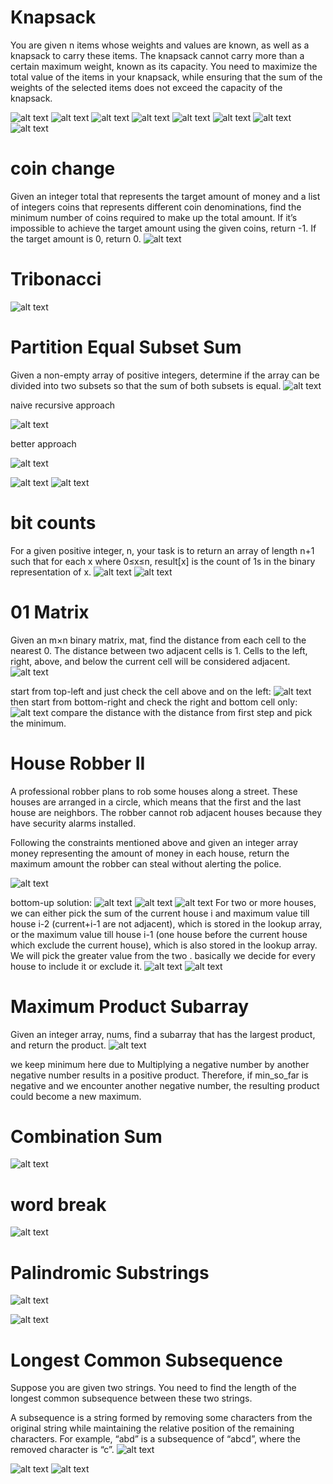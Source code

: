# Knapsack
You are given n items whose weights and values are known, as well as a knapsack to carry these items. The knapsack cannot carry more than a certain maximum weight, known as its capacity. You need to maximize the total value of the items in your knapsack, while ensuring that the sum of the weights of the selected items does not exceed the capacity of the knapsack.

![alt text](image-30.png)
![alt text](image.png)
![alt text](image-1.png)
![alt text](image-2.png)
![alt text](image-3.png)
![alt text](image-4.png)
![alt text](image-5.png)
![alt text](image-6.png)


# coin change #################
Given an integer total that represents the target amount of money and a list of integers coins that represents different coin denominations, find the minimum number of coins required to make up the total amount. If it’s impossible to achieve the target amount using the given coins, return -1. If the target amount is 0, return 0.
![alt text](image-7.png)

# Tribonacci ##################
![alt text](image-8.png)

# Partition Equal Subset Sum
Given a non-empty array of positive integers, determine if the array can be divided into two subsets so that the sum of both subsets is equal.
![alt text](image-31.png)

naive recursive approach

![alt text](image-9.png)

better approach

![alt text](image-10.png)

![alt text](image-11.png)
![alt text](image-32.png)

# bit counts ######################
For a given positive integer, n, your task is to return an array of length n+1 such that for each x where 0≤x≤n, result[x] is the count of 1s in the binary representation of x.
![alt text](image-33.png)
![alt text](image-12.png)

# 01 Matrix ##########################
Given an m×n binary matrix, mat, find the distance from each cell to the nearest 0. The distance between two adjacent cells is 1. Cells to the left, right, above, and below the current cell will be considered adjacent.
![alt text](image-13.png)

start from top-left and just check the cell above and on the left:
![alt text](image-14.png)
then start from bottom-right and check the right and bottom cell only:
![alt text](image-15.png)
compare the distance with the distance from first step and pick the minimum. 

# House Robber II ##############################
A professional robber plans to rob some houses along a street. These houses are arranged in a circle, which means that the first and the last house are neighbors. The robber cannot rob adjacent houses because they have security alarms installed.

Following the constraints mentioned above and given an integer array money representing the amount of money in each house, return the maximum amount the robber can steal without alerting the police.

![alt text](image-16.png)
 
 bottom-up solution:
 ![alt text](image-17.png)
 ![alt text](image-18.png)
 ![alt text](image-19.png)
 For two or more houses, we can either pick the sum of the current house i and maximum value till house i-2 (current+i-1 are not adjacent), which is stored in the lookup array, or the maximum value till house i-1 (one house before the current house which exclude the current house), which is also stored in the lookup array. We will pick the greater value from the two . basically we decide for every house to include it or exclude it.
 ![alt text](image-20.png)
 ![alt text](image-21.png)

 # Maximum Product Subarray #######################
 Given an integer array, nums, find a subarray that has the largest product, and return the product.
 ![alt text](image-22.png)

 we keep minimum here due to Multiplying a negative number by another negative number results in a positive product. Therefore, if min_so_far is negative and we encounter another negative number, the resulting product could become a new maximum.

# Combination Sum ##################################
![alt text](image-23.png)

# word break ########################################
![alt text](image-24.png)

# Palindromic Substrings ############################
![alt text](image-26.png)

![alt text](image-25.png)

# Longest Common Subsequence ##########################
Suppose you are given two strings. You need to find the length of the longest common subsequence between these two strings.

A subsequence is a string formed by removing some characters from the original string while maintaining the relative position of the remaining characters. For example, “abd” is a subsequence of “abcd”, where the removed character is “c”.
![alt text](image-28.png)

![alt text](image-27.png)
![alt text](image-29.png)









